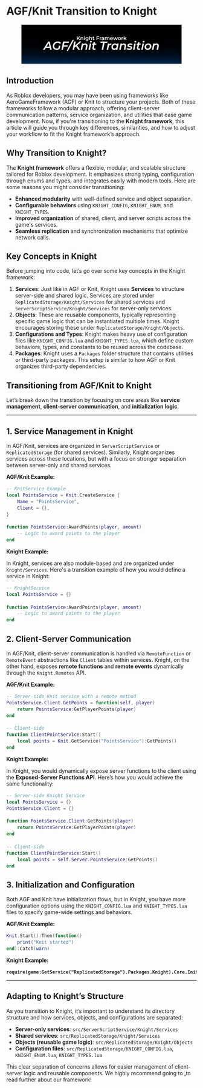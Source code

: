 # AGF/Knit Transition to Knight

<figure><img src="../../.gitbook/assets/AGFKnitTransition.jpg" alt=""><figcaption></figcaption></figure>

## **Introduction**

As Roblox developers, you may have been using frameworks like AeroGameFramework (AGF) or Knit to structure your projects. Both of these frameworks follow a modular approach, offering client-server communication patterns, service organization, and utilities that ease game development. Now, if you're transitioning to the **Knight framework**, this article will guide you through key differences, similarities, and how to adjust your workflow to fit the Knight framework’s approach.

## **Why Transition to Knight?**

The **Knight framework** offers a flexible, modular, and scalable structure tailored for Roblox development. It emphasizes strong typing, configuration through enums and types, and integrates easily with modern tools. Here are some reasons you might consider transitioning:

* **Enhanced modularity** with well-defined service and object separation.
* **Configurable behaviors** using `KNIGHT_CONFIG`, `KNIGHT_ENUM`, and `KNIGHT_TYPES`.
* **Improved organization** of shared, client, and server scripts across the game's services.
* **Seamless replication** and synchronization mechanisms that optimize network calls.

## **Key Concepts in Knight**

Before jumping into code, let’s go over some key concepts in the Knight framework:

1. **Services**: Just like in AGF or Knit, Knight uses **Services** to structure server-side and shared logic. Services are stored under `ReplicatedStorage/Knight/Services` for shared services and `ServerScriptService/Knight/Services` for server-only services.
2. **Objects**: These are reusable components, typically representing specific game logic that can be instantiated multiple times. Knight encourages storing these under `ReplicatedStorage/Knight/Objects`.
3. **Configurations and Types**: Knight makes heavy use of configuration files like `KNIGHT_CONFIG.lua` and `KNIGHT_TYPES.lua`, which define custom behaviors, types, and constants to be reused across the codebase.
4. **Packages**: Knight uses a `Packages` folder structure that contains utilities or third-party packages. This setup is similar to how AGF or Knit organizes third-party dependencies.

## **Transitioning from AGF/Knit to Knight**

Let’s break down the transition by focusing on core areas like **service management**, **client-server communication**, and **initialization logic**.

***

## **1. Service Management in Knight**

In AGF/Knit, services are organized in `ServerScriptService` or `ReplicatedStorage` (for shared services). Similarly, Knight organizes services across these locations, but with a focus on stronger separation between server-only and shared services.

**AGF/Knit Example:**

```lua
-- KnitService Example
local PointsService = Knit.CreateService {
    Name = "PointsService",
    Client = {},
}

function PointsService:AwardPoints(player, amount)
    -- Logic to award points to the player
end
```

**Knight Example:**

In Knight, services are also module-based and are organized under `Knight/Services`. Here's a transition example of how you would define a service in Knight:

```lua
-- KnightService
local PointsService = {}

function PointsService:AwardPoints(player, amount)
    -- Logic to award points to the player
end
```

## **2. Client-Server Communication**

In AGF/Knit, client-server communication is handled via `RemoteFunction` or `RemoteEvent` abstractions like `Client` tables within services. Knight, on the other hand, exposes **remote functions** and **remote events** dynamically through the `Knight.Remotes` API.

**AGF/Knit Example:**

```lua
-- Server-side Knit service with a remote method
PointsService.Client.GetPoints = function(self, player)
    return PointsService:GetPlayerPoints(player)
end

-- Client-side
function ClientPointService:Start()
    local points = Knit.GetService("PointsService"):GetPoints()
end
```

**Knight Example:**

In Knight, you would dynamically expose server functions to the client using the **Exposed-Server Functions API**. Here’s how you would achieve the same functionality:

```lua
-- Server-side Knight Service
local PointsService = {}
PointsService.Client = {}

function PointsService.Client:GetPoints(player)
    return PointsService:GetPlayerPoints(player)
end

-- Client-side
function ClientPointService:Start()
    local points = self.Server.PointsService:GetPoints()
end
```

## **3. Initialization and Configuration**

Both AGF and Knit have initialization flows, but in Knight, you have more configuration options using the `KNIGHT_CONFIG.lua` and `KNIGHT_TYPES.lua` files to specify game-wide settings and behaviors.

**AGF/Knit Example:**

```lua
Knit.Start():Then(function()
    print("Knit started")
end):Catch(warn)
```

**Knight Example:**

<pre class="language-lua"><code class="lang-lua"><strong>require(game:GetService("ReplicatedStorage").Packages.Knight).Core.Init()
</strong></code></pre>

***

## **Adapting to Knight’s Structure**

As you transition to Knight, it’s important to understand its directory structure and how services, objects, and configurations are separated:

* **Server-only services**: `src/ServerScriptService/Knight/Services`
* **Shared services**: `src/ReplicatedStorage/Knight/Services`
* **Objects (reusable game logic)**: `src/ReplicatedStorage/Knight/Objects`
* **Configuration files**: `src/ReplicatedStorage/KNIGHT_CONFIG.lua`, `KNIGHT_ENUM.lua`, `KNIGHT_TYPES.lua`

This clear separation of concerns allows for easier management of client-server logic and reusable components. We highly recommend going to [.](./ "mention")to read further about our framework!
